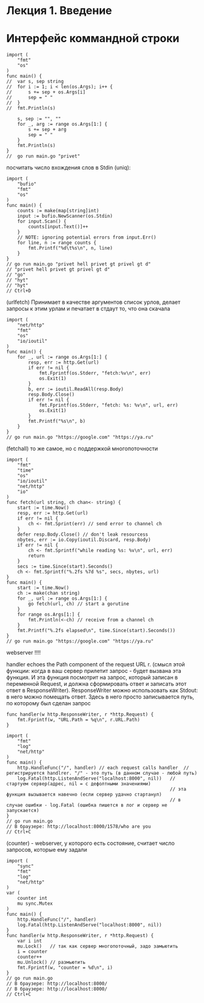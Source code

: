 # Лекция 1. Введение
# Интерфейс коммандной строки
````
import (
	"fmt"
	"os"
)
func main() {
// 	var s, sep string
// 	for i := 1; i < len(os.Args); i++ {
// 		s += sep + os.Args[i]
// 		sep = " "
// 	}
// 	fmt.Println(s)

	s, sep := "", ""
	for _, arg := range os.Args[1:] {
		s += sep + arg
		sep = " "
	}
	fmt.Println(s)
}
//  go run main.go "privet"
````

посчитать число вхождения слов в Stdin (uniq):
````
import (
	"bufio"
	"fmt"
	"os"
)
func main() {
	counts := make(map[string]int)
	input := bufio.NewScanner(os.Stdin)
	for input.Scan() {
		counts[input.Text()]++
	}
	// NOTE: ignoring potential errors from input.Err()
	for line, n := range counts {
		fmt.Printf("%d\t%s\n", n, line)
	}
}
// go run main.go "privet hell privet gt privel gt d"
// "privet hell privet gt privel gt d"
// "go"
// "hyt"
// "hyt"
// Ctrl+D
````
(urlfetch) Принимает в качестве аргументов список урлов, делает запросы к этим урлам и печатает в стдаут то, что она скачала
````
import (
	"net/http"
	"fmt"
	"os"
	"io/ioutil"
)
func main() {
	for _, url := range os.Args[1:] {
		resp, err := http.Get(url)
		if err != nil {
			fmt.Fprintf(os.Stderr, "fetch:%v\n", err)
			os.Exit(1)
		}
		b, err := ioutil.ReadAll(resp.Body)
		resp.Body.Close()
		if err != nil {
			fmt.Fprintf(os.Stderr, "fetch: %s: %v\n", url, err)
			os.Exit(1)
		}
		fmt.Printf("%s\n", b)
	}
}
// go run main.go "https://google.com" "https://ya.ru"
````
(fetchall) то же самое, но с поддержкой многопоточности
````
import (
	"fmt"
	"time"
	"os"
	"io/ioutil"
	"net/http"
	"io"
)
func fetch(url string, ch chan<- string) {
	start := time.Now()
	resp, err := http.Get(url)
	if err != nil {
		ch <- fmt.Sprint(err) // send error to channel ch
	}
	defer resp.Body.Close() // don't leak resourcess
	nbytes, err := io.Copy(ioutil.Discard, resp.Body)
	if err != nil {
		ch <- fmt.Sprintf("while reading %s: %v\n", url, err)
		return
	}
	secs := time.Since(start).Seconds()
	ch <- fmt.Sprintf("%.2fs %7d %s", secs, nbytes, url)
}
func main() {
	start := time.Now()
	ch := make(chan string)
	for _, url := range os.Args[1:] {
		go fetch(url, ch) // start a gorutine
	}
	for range os.Args[1:] {
		fmt.Println(<-ch) // receive from a channel ch
	}
	fmt.Printf("%.2fs elapsed\n", time.Since(start).Seconds())
}
// go run main.go "https://google.com" "https://ya.ru"
````
webserver !!!!

handler echoes the Path component of the request URL r. (смысл этой функции: когда в ваш сервер прилетит запрос - будет вызвана эта функция. И эта функция посмотрит на запрос, который записан в переменной Request, и должна сформировать ответ и записать этот ответ в ResponseWriter). ResponseWriter можно использовать как Stdout: в него можно помещать ответ. Здесь в него просто записывается путь, по которому был сделан запрос
````
func handler(w http.ResponseWriter, r *http.Request) {
	fmt.Fprintf(w, "URL.Path = %q\n", r.URL.Path)
}
````
````
import (
	"fmt"
	"log"
	"net/http"
)
func main() {
	http.HandleFunc("/", handler) // each request calls handler  // регистрируется handlrer. "/" - это путь (в данном случае - любой путь)
	log.Fatal(http.ListenAndServe("localhost:8000", nil))	// стартуем сервер(адрес, nil = с дефолтными значениями)
															// эта функция вызывается навечно (если сервер удачно стартанул)
															// в случае ошибки - log.Fatal (ошибка пишется в лог и сервер не запускается)
}
// go run main.go
// В браузере: http://localhost:8000/1578/who are you
// Ctrl+C
````
(counter) - webserver, у которого есть состояние, считает число запросов, которые ему задали
````
import (
	"sync"
	"fmt"
	"log"
	"net/http"
)
var (
	counter int
	mu sync.Mutex
)
func main() {
	http.HandleFunc("/", handler)
	log.Fatal(http.ListenAndServe("localhost:8000", nil))
}
func handler(w http.ResponseWriter, r *http.Request) {
	var i int
	mu.Lock()	// так как сервер многопоточный, задо замьютить
	i = counter
	counter++
	mu.Unlock()	// размьютить
	fmt.Fprintf(w, "counter = %d\n", i)
}
// go run main.go
// В браузере: http://localhost:8000/
// В браузере: http://localhost:8000/
// Ctrl+C
````
